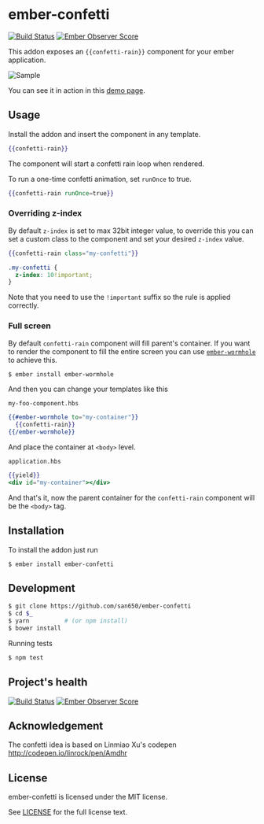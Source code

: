 # ember-confetti
[![Build Status](https://travis-ci.org/san650/ember-confetti.svg?branch=master)](https://travis-ci.org/san650/ember-confetti)
[![Ember Observer Score](https://emberobserver.com/badges/ember-confetti.svg)](https://emberobserver.com/addons/ember-confetti)

This addon exposes an `{{confetti-rain}}` component for your ember application.

![Sample](./confetti.gif)

You can see it in action in this [demo page](https://san650.github.io/ember-confetti/).

## Usage

Install the addon and insert the component in any template.

```hbs
{{confetti-rain}}
```

The component will start a confetti rain loop when rendered.

To run a one-time confetti animation, set `runOnce` to true.

```hbs
{{confetti-rain runOnce=true}}
```


### Overriding z-index

By default `z-index` is set to max 32bit integer value, to override this you can set a custom class to the component and set your desired `z-index` value.

```hbs
{{confetti-rain class="my-confetti"}}
```

```css
.my-confetti {
  z-index: 10!important;
}
```

Note that you need to use the `!important` suffix so the rule is applied correctly.

### Full screen

By default `confetti-rain` component will fill parent's container. If you want to render the component to fill the entire screen you can use [`ember-wormhole`](https://github.com/yapplabs/ember-wormhole#ember-wormhole--) to achieve this.

```sh
$ ember install ember-wormhole
```

And then you can change your templates like this

`my-foo-component.hbs`

```hbs
{{#ember-wormhole to="my-container"}}
  {{confetti-rain}}
{{/ember-wormhole}}
```

And place the container at `<body>` level.

`application.hbs`

```hbs
{{yield}}
<div id="my-container"></div>
```

And that's it, now the parent container for the `confetti-rain` component will be the `<body>` tag.

Installation
------------------------------------------------------------------------------

To install the addon just run

```
$ ember install ember-confetti
```

## Development

```sh
$ git clone https://github.com/san650/ember-confetti
$ cd $_
$ yarn          # (or npm install)
$ bower install
```

Running tests

```sh
$ npm test
```

## Project's health

[![Build Status](https://travis-ci.org/san650/ember-confetti.svg?branch=master)](https://travis-ci.org/san650/ember-confetti)
[![Ember Observer Score](https://emberobserver.com/badges/ember-confetti.svg)](https://emberobserver.com/addons/ember-confetti)

## Acknowledgement

The confetti idea is based on Linmiao Xu's codepen http://codepen.io/linrock/pen/Amdhr

## License

ember-confetti is licensed under the MIT license.

See [LICENSE](./LICENSE) for the full license text.
